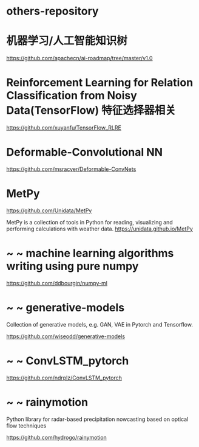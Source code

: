 # others-repository


# 机器学习/人工智能知识树

https://github.com/apachecn/ai-roadmap/tree/master/v1.0



# Reinforcement Learning for Relation Classification from Noisy Data(TensorFlow) 特征选择器相关

https://github.com/xuyanfu/TensorFlow_RLRE


# Deformable-Convolutional NN
https://github.com/msracver/Deformable-ConvNets


# MetPy 
https://github.com/Unidata/MetPy 

MetPy is a collection of tools in Python for reading, visualizing and performing calculations with weather data. https://unidata.github.io/MetPy



# ~ ~ machine learning algorithms writing using pure numpy

https://github.com/ddbourgin/numpy-ml



# ~ ~ generative-models

Collection of generative models, e.g. GAN, VAE in Pytorch and Tensorflow.

https://github.com/wiseodd/generative-models


# ~ ~ ConvLSTM_pytorch

https://github.com/ndrplz/ConvLSTM_pytorch



# ~ ~ rainymotion

Python library for radar-based precipitation nowcasting based on optical flow techniques

https://github.com/hydrogo/rainymotion


